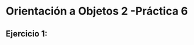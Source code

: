 Orientación a Objetos 2 -Práctica 6
====================================

Ejercicio 1:
-------------------------------------

